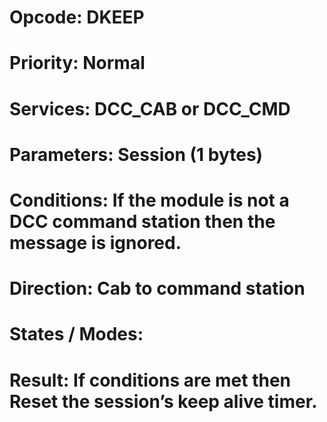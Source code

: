 # Opcode: DKEEP
# Priority: Normal
# Services: DCC_CAB or DCC_CMD
# Parameters: Session (1 bytes)
# Conditions: If the module is not a DCC command station then the message is ignored.
# Direction: Cab to command station
# States / Modes: 
# Result: If conditions are met then Reset the session’s keep alive timer.